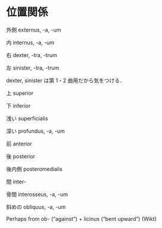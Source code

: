 位置関係
===

外側 externus, -a, -um

内 internus, -a, -um

右 dexter, -tra, -trum

左 sinister, -tra, -trum

dexter, sinister は第 1・2 曲用だから気をつける．

上 superior

下 inferior

浅い superficialis

深い profundus, -a, -um

前 anterior

後 posterior

後内側 posteromedialis

間 inter-

骨間 interosseus, -a, -um

斜めの obliquus, -a, -um

Perhaps from ob- (“against”) +‎ licinus (“bent upward”) (Wikt)
